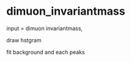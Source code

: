 # dimuon_invariantmass

 input = dimuon invariantmass,

 draw hstgram

 fit background and each peaks

 